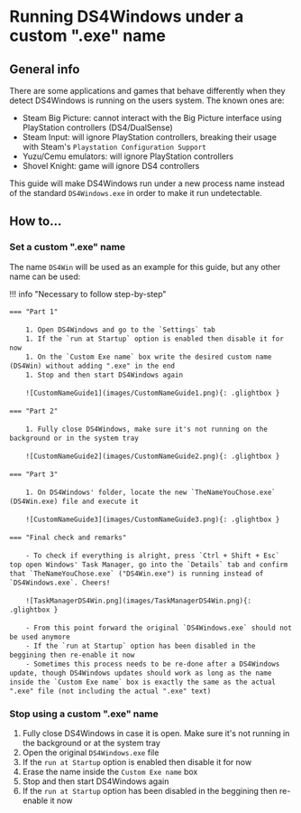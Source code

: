 # Running DS4Windows under a custom ".exe" name

## General info

There are some applications and games that behave differently when they detect DS4Windows is running on the users system. The known ones are:

- Steam Big Picture: cannot interact with the Big Picture interface using PlayStation controllers (DS4/DualSense)
- Steam Input: will ignore PlayStation controllers, breaking their usage with Steam's `Playstation Configuration Support`
- Yuzu/Cemu emulators: will ignore PlayStation controllers
- Shovel Knight: game will ignore DS4 controllers

This guide will make DS4Windows run under a new process name instead of the standard `DS4Windows.exe` in order to make it run undetectable.

## How to...

### Set a custom ".exe" name

The name `DS4Win` will be used as an example for this guide, but any other name can be used:

!!! info "Necessary to follow step-by-step"

    === "Part 1"

        1. Open DS4Windows and go to the `Settings` tab
        1. If the `run at Startup` option is enabled then disable it for now
        1. On the `Custom Exe name` box write the desired custom name (DS4Win) without adding ".exe" in the end
        1. Stop and then start DS4Windows again

        ![CustomNameGuide1](images/CustomNameGuide1.png){: .glightbox }  

    === "Part 2"

        1. Fully close DS4Windows, make sure it's not running on the background or in the system tray

        ![CustomNameGuide2](images/CustomNameGuide2.png){: .glightbox }  

    === "Part 3" 

        1. On DS4Windows' folder, locate the new `TheNameYouChose.exe` (DS4Win.exe) file and execute it

        ![CustomNameGuide3](images/CustomNameGuide3.png){: .glightbox }  

    === "Final check and remarks"

        - To check if everything is alright, press `Ctrl + Shift + Esc` top open Windows' Task Manager, go into the `Details` tab and confirm that `TheNameYouChose.exe` ("DS4Win.exe") is running instead of `DS4Windows.exe`. Cheers!

        ![TaskManagerDS4Win.png](images/TaskManagerDS4Win.png){: .glightbox }  

        - From this point forward the original `DS4Windows.exe` should not be used anymore
        - If the `run at Startup` option has been disabled in the beggining then re-enable it now
        - Sometimes this process needs to be re-done after a DS4Windows update, though DS4Windows updates should work as long as the name inside the `Custom Exe name` box is exactly the same as the actual ".exe" file (not including the actual ".exe" text)        



### Stop using a custom ".exe" name

1. Fully close DS4Windows in case it is open. Make sure it's not running in the background or at the system tray
1. Open the original `DS4Windows.exe` file
1. If the `run at Startup` option is enabled then disable it for now
1. Erase the name inside the `Custom Exe name` box
1. Stop and then start DS4Windows again
1. If the `run at Startup` option has been disabled in the beggining then re-enable it now
